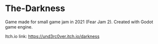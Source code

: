 # The-Darkness

Game made for small game jam in 2021 (Fear Jam 2). Created with Godot game engine.

Itch.io link: https://und3rc0ver.itch.io/darkness

